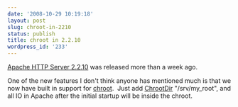```yaml
---
date: '2008-10-29 10:19:18'
layout: post
slug: chroot-in-2210
status: publish
title: chroot in 2.2.10
wordpress_id: '233'
---
```


[Apache HTTP Server 2.2.10](http://mail-archives.apache.org/mod_mbox/httpd-dev/200810.mbox/%3CB1098A29-7B4A-4794-8637-A06464944053@jaguNET.com%3E) was released more than a week ago.

One of the new features I don't think anyone has mentioned much is that we now have built in support for [chroot](http://www.freebsd.org/cgi/man.cgi?query=chroot&sektion=2).  Just add [ChrootDir](http://httpd.apache.org/docs/2.2/mod/mpm_common.html#chrootdir) "/srv/my_root", and all IO in Apache after the initial startup will be inside the chroot.
